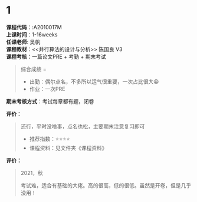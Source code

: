 # 1    
**课程代码**：:A2010017M  
**上课时间**：1-16weeks  
**任课老师**: 吴帆  
**课程教材**：<<并行算法的设计与分析>> 陈国良 V3  
**课程考核**：一篇论文PRE + 考勤 + 期末考试  
>
>综合成绩 = 
>- 出勤：偶尔点名，不多所以运气很重要，一次占比很大😀
>- 作业：一次PRE

**期末考核方式**：考试每章都有题，闭卷

**评价**：
>还行，平时没啥事，点名也松，主要期末注意复习即可
>- 推荐指数：⭐⭐⭐⭐
>- 课程资料：见文件夹《课程资料》

**评价：**

> 2021，秋
>
> 考试难，适合有基础的大佬。高的很高，低的很低。虽然是开卷，但是几乎没用！